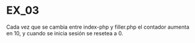 # EX_03

Cada vez que se cambia entre index-php y filler.php el contador aumenta en 10, y cuando se inicia sesión se resetea a 0.